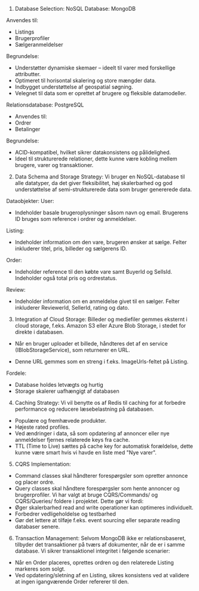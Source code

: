 1. Database Selection:
NoSQL Database: MongoDB

Anvendes til:
- Listings
- Brugerprofiler
- Sælgeranmeldelser

Begrundelse:
- Understøtter dynamiske skemaer – ideelt til varer med forskellige attributter.
- Optimeret til horisontal skalering og store mængder data.
- Indbygget understøttelse af geospatial søgning.
- Velegnet til data som er oprettet af brugere og fleksible datamodeller.

Relationsdatabase: PostgreSQL
- Anvendes til:
- Ordrer
- Betalinger

Begrundelse:
- ACID-kompatibel, hvilket sikrer datakonsistens og pålidelighed.
- Ideel til strukturerede relationer, dette kunne være kobling mellem brugere, varer og transaktioner.

2. Data Schema and Storage Strategy:
Vi bruger en NoSQL-database til alle datatyper, da det giver fleksibilitet, høj skalerbarhed og god understøttelse af semi-strukturerede data som bruger genererede data.

Dataobjekter:
User:
- Indeholder basale brugeroplysninger såsom navn og email. Brugerens ID bruges som reference i ordrer og anmeldelser.

Listing:
- Indeholder information om den vare, brugeren ønsker at sælge. Felter inkluderer titel, pris, billeder og sælgerens ID.

Order:
- Indeholder reference til den købte vare samt BuyerId og SellsId. Indeholder også total pris og ordrestatus.

Review:
- Indeholder information om en anmeldelse givet til en sælger. Felter inkluderer ReviewerId, SellerId, rating og dato.

3. Integration af Cloud Storage:
Billeder og mediefiler gemmes eksternt i cloud storage, f.eks. Amazon S3 eller Azure Blob Storage, i stedet for direkte i databasen.
- Når en bruger uploader et billede, håndteres det af en service (IBlobStorageService), som returnerer en URL.

- Denne URL gemmes som en streng i f.eks. ImageUrls-feltet på Listing.

Fordele:
- Database holdes letvægts og hurtig
- Storage skalerer uafhængigt af databasen

4. Caching Strategy:
Vi vil benytte os af Redis til caching for at forbedre performance og reducere læsebelastning på databasen.
- Populære og fremhævede produkter.
- Højeste rated profiles.
- Ved ændringer i data, så som opdatering af annoncer eller nye anmeldelser fjernes relaterede keys fra cache.
- TTL (Time to Live) sættes på cache key for automatisk forældelse, dette kunne være smart hvis vi havde en liste med "Nye varer".

5. CQRS Implementation:
- Command classes skal håndterer forespørgsler som opretter annonce og placer ordre.
- Query classes skal håndtere forespørgsler som hente annoncer og brugerprofiler.
Vi har valgt at bruge CQRS/Commands/ og CQRS/Queries/ foldere i projektet.
Dette gør vi fordi:
- Øger skalerbarhed read and write operationer kan optimeres individuelt.
- Forbedrer vedligeholdelse og testbarhed
- Gør det lettere at tilføje f.eks. event sourcing eller separate reading databaser senere.

6. Transaction Management:
Selvom MongoDB ikke er relationsbaseret, tilbyder det transaktioner på tværs af dokumenter, når de er i samme database.
Vi sikrer transaktionel integritet i følgende scenarier:
- Når en Order placeres, oprettes ordren og den relaterede Listing markeres som solgt.
- Ved opdatering/sletning af en Listing, sikres konsistens ved at validere at ingen igangværende Order refererer til den.